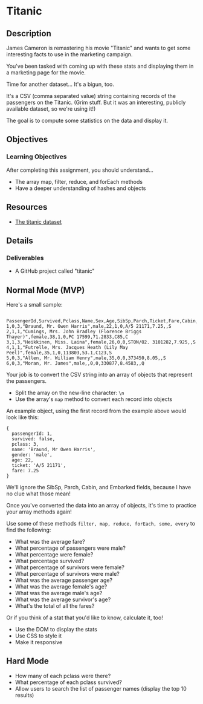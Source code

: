 # Titanic

## Description

James Cameron is remastering his movie "Titanic" and wants to get some
interesting facts to use in the marketing campaign.

You've been tasked with coming up with these stats and displaying them in
a marketing page for the movie.

Time for another dataset... It's a bigun, too.

It's a CSV (comma separated value) string containing records of the passengers
on the Titanic. (Grim stuff. But it was an interesting, publicly available
dataset, so we're using it!)

The goal is to compute some statistics on the data and display it.

## Objectives

### Learning Objectives

After completing this assignment, you should understand...

* The array map, filter, reduce, and forEach methods
* Have a deeper understanding of hashes and objects

## Resources

- [The titanic dataset](https://github.com/tiy-durham-fe-cohort4/resources/blob/master/datasets/titanic.js)

## Details

### Deliverables

* A GitHub project called "titanic"

## Normal Mode (MVP)

Here's a small sample:

```

PassengerId,Survived,Pclass,Name,Sex,Age,SibSp,Parch,Ticket,Fare,Cabin,Embarked
1,0,3,"Braund, Mr. Owen Harris",male,22,1,0,A/5 21171,7.25,,S
2,1,1,"Cumings, Mrs. John Bradley (Florence Briggs Thayer)",female,38,1,0,PC 17599,71.2833,C85,C
3,1,3,"Heikkinen, Miss. Laina",female,26,0,0,STON/O2. 3101282,7.925,,S
4,1,1,"Futrelle, Mrs. Jacques Heath (Lily May Peel)",female,35,1,0,113803,53.1,C123,S
5,0,3,"Allen, Mr. William Henry",male,35,0,0,373450,8.05,,S
6,0,3,"Moran, Mr. James",male,,0,0,330877,8.4583,,Q

```

Your job is to convert the CSV string into an array of objects that represent
the  passengers.

- Split the array on the new-line character: `\n`
- Use the array's `map` method to convert each record into objects

An example object, using the first record from the example above would look
like this:

```
{
  passengerId: 1,
  survived: false,
  pclass: 3,
  name: 'Braund, Mr Owen Harris',
  gender: 'male',
  age: 22,
  ticket: 'A/5 21171',
  fare: 7.25
}

```

We'll ignore the SibSp, Parch, Cabin, and Embarked fields, because I have no
clue what those mean!

Once you've converted the data into an array of objects, it's time to practice
your array methods again!

Use some of these methods `filter, map, reduce, forEach, some, every` to find
the following:

- What was the average fare?
- What percentage of passengers were male?
- What percentage were female?
- What percentage survived?
- What percentage of survivors were female?
- What percentage of survivors were male?
- What was the average passenger age?
- What was the average female's age?
- What was the average male's age?
- What was the average survivor's age?
- What's the total of all the fares?

Or if you think of a stat that you'd like to know, calculate it, too!

- Use the DOM to display the stats
- Use CSS to style it
- Make it responsive

## Hard Mode

- How many of each pclass were there?
- What percentage of each pclass survived?
- Allow users to search the list of passenger names (display the top 10 results)
